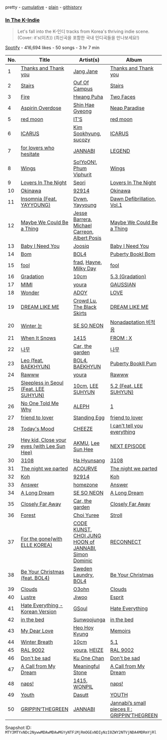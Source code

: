 pretty - [cumulative](/playlists/cumulative/37i9dQZF1DXdTb8AG95jne.md) - [plain](/playlists/plain/37i9dQZF1DXdTb8AG95jne) - [githistory](https://github.githistory.xyz/mackorone/spotify-playlist-archive/blob/main/playlists/plain/37i9dQZF1DXdTb8AG95jne)

### [In The K\-Indie](https://open.spotify.com/playlist/37i9dQZF1DXdTb8AG95jne)

> Let's fall into the K\-인디 tracks from Korea's thriving indie scene\. \(Cover: it's\(이츠\)\) \(최신곡을 포함한 국내 인디곡들을 만나보세요!\)

[Spotify](https://open.spotify.com/user/spotify) - 416,694 likes - 50 songs - 3 hr 7 min

| No. | Title | Artist(s) | Album | Length |
|---|---|---|---|---|
| 1 | [Thanks and Thank you](https://open.spotify.com/track/5yrpZNk10TtSgQGKuVzAlB) | [Jang Jane](https://open.spotify.com/artist/41QP3s5kY0UroKcIeASAMY) | [Thanks and Thank you](https://open.spotify.com/album/0uPBWBnUkF07lorP1GZMbJ) | 3:53 |
| 2 | [Stairs](https://open.spotify.com/track/7pVU6ihIDWfIfpCTQvQMvZ) | [Ouf Of Campus](https://open.spotify.com/artist/7tcw7xCLN8uPjOjYE1RWhn) | [Stairs](https://open.spotify.com/album/1mFphJwg3VCCwriB5XAggx) | 3:03 |
| 3 | [Fire](https://open.spotify.com/track/0h1KusfiDFqqWhHNPcKn0V) | [Hwang Puha](https://open.spotify.com/artist/6r9cEkpE75hhzDw3jfcRwn) | [Two Faces](https://open.spotify.com/album/1xtsl99YsUY2QBbMIRQqzC) | 5:00 |
| 4 | [Aspirin Overdose](https://open.spotify.com/track/2k8uwXICRE6Bwy7TZZI2KA) | [Shin Hae Gyeong](https://open.spotify.com/artist/5QvjYtqN0mekeCiyhdAjss) | [Neap Paradise](https://open.spotify.com/album/7JSKsWO0xZw7JlQbV8AG9N) | 4:11 |
| 5 | [red moon](https://open.spotify.com/track/7000j12fd01Z1ITmTZLqPZ) | [IT’S](https://open.spotify.com/artist/6lESE9VeLV05vQBw8TB4YA) | [red moon](https://open.spotify.com/album/7APF2jKLoT8nUp8hUnq1eq) | 4:18 |
| 6 | [ICARUS](https://open.spotify.com/track/6I1VYleHY5n6RJujfFvj33) | [Kim Sookhyung](https://open.spotify.com/artist/5Yjiiksbgd959gXHO7H7in), [sucozy](https://open.spotify.com/artist/0UJT6CvlHhWZbgnV1wGakZ) | [ICARUS](https://open.spotify.com/album/7hauZJUoi314kbFesqZ5Jt) | 3:08 |
| 7 | [for lovers who hesitate](https://open.spotify.com/track/5BqwC9kOBbqYkzdOKeXFFk) | [JANNABI](https://open.spotify.com/artist/2SY6OktZyMLdOnscX3DCyS) | [LEGEND](https://open.spotify.com/album/28GiIRNu9nEugqnUci3aIC) | 4:25 |
| 8 | [Wings](https://open.spotify.com/track/4XQnhcwRPRmGG4E6PakLMb) | [So!YoON!](https://open.spotify.com/artist/7H5EC2qaylGun66YeRrVHg), [Phum Viphurit](https://open.spotify.com/artist/5mqguTgtaoCMNMZD6txCh6) | [Wings](https://open.spotify.com/album/1BzkLEFlQ4JQWUFWZrNIvC) | 3:15 |
| 9 | [Lovers In The Night](https://open.spotify.com/track/2dX2W20qzwqM6G910woDKo) | [Seori](https://open.spotify.com/artist/2bWTIIQP9zaVc55RaMGu7e) | [Lovers In The Night](https://open.spotify.com/album/5qewqwnafgBx455s6LNcWv) | 3:30 |
| 10 | [Okinawa](https://open.spotify.com/track/1CfcKv1RLdJBWhRHAZgVdf) | [92914](https://open.spotify.com/artist/0Zoe6ljAJo85rggnN6OaOF) | [Okinawa](https://open.spotify.com/album/3SfmjXBkaB9ASer8mFHNg6) | 5:48 |
| 11 | [Insomnia \(Feat\. YAYYOUNG\)](https://open.spotify.com/track/7tr6WuxHOWyWQl0W8YfBtq) | [Dvwn](https://open.spotify.com/artist/6WWUJGBY4ETAE22tRmgJ8b), [Yayyoung](https://open.spotify.com/artist/1mefU9eSDsjTwOJK0gn7xZ) | [Dawn Defibrillation, Vol.1](https://open.spotify.com/album/2RLFOTUVkm6hCb933QRvm7) | 3:30 |
| 12 | [Maybe We Could Be a Thing](https://open.spotify.com/track/2yjDmSX8ukT00SXmRs04T6) | [Jesse Barrera](https://open.spotify.com/artist/51KbY36mrjHRQwvSbel74l), [Michael Carreon](https://open.spotify.com/artist/5rYJsXiNw3NxHJfOxtmDuC), [Albert Posis](https://open.spotify.com/artist/4bNOdxc26omK0xR7FPucJn) | [Maybe We Could Be a Thing](https://open.spotify.com/album/6AQcFf0gaBZWaZgGZZPMmI) | 2:56 |
| 13 | [Baby I Need You](https://open.spotify.com/track/7F7s8Hh6h1PgGUyVzpRfDs) | [Joosiq](https://open.spotify.com/artist/66pTbLwtaCUvT64JA8zXZh) | [Baby I Need You](https://open.spotify.com/album/439HCLfX880T9IBLn7iSEf) | 3:35 |
| 14 | [Bom](https://open.spotify.com/track/1Vd8qFWC07LB8UvNHyIlzg) | [BOL4](https://open.spotify.com/artist/4k5fFEYgkWYrYvtOK3zVBl) | [Puberty BookⅠ Bom](https://open.spotify.com/album/0JkeId5EsudMnCK3UHe7cg) | 3:37 |
| 15 | [fool](https://open.spotify.com/track/6lXGf0irWo1XWl8acAlzso) | [frad](https://open.spotify.com/artist/1XLYJ9VzlgEpBdlkC4MhOL), [Hayne](https://open.spotify.com/artist/2OuXA3zTqSBjchwV4jD5gL), [Milky Day](https://open.spotify.com/artist/7FIqXqYZHMomTAcTXF4UHu) | [fool](https://open.spotify.com/album/7dUPtlVTD9sepa5fcaWB44) | 2:10 |
| 16 | [Gradation](https://open.spotify.com/track/775S83AMYbQc8SYteOktTL) | [10cm](https://open.spotify.com/artist/6zn0ihyAApAYV51zpXxdEp) | [5.3 \(Gradation\)](https://open.spotify.com/album/4uqihIyXomdsr6ttzYwKjG) | 3:21 |
| 17 | [MIMI](https://open.spotify.com/track/2c51tgfKYA5CLBzKZjqGA5) | [youra](https://open.spotify.com/artist/5q9adPv91NFr8q2ZcKmX0V) | [GAUSSIAN](https://open.spotify.com/album/3z5HAU2kKo9TJFCxnj7Vw4) | 3:27 |
| 18 | [Wonder](https://open.spotify.com/track/0hx7Ee7zi8zft0gcv5BIcf) | [ADOY](https://open.spotify.com/artist/64sY7LsUjNE3ifONkftTXC) | [LOVE](https://open.spotify.com/album/7E0KQMrRuZRM0EcIPjlXSO) | 3:55 |
| 19 | [DREAM LIKE ME](https://open.spotify.com/track/3PyWBHnx6G5uUpeSjbmp6m) | [Crowd Lu](https://open.spotify.com/artist/2JBUyLiFvpFPWdZGqIGYLD), [The Black Skirts](https://open.spotify.com/artist/6WeDO4GynFmK4OxwkBzMW8) | [DREAM LIKE ME](https://open.spotify.com/album/2H6wEzaX0tu67DTAXjRDEo) | 4:41 |
| 20 | [Winter 눈](https://open.spotify.com/track/4YVA21Db1AbASkjpXRhykz) | [SE SO NEON](https://open.spotify.com/artist/07OePkse2fcvU9wlVftNMl) | [Nonadaptation 비적응](https://open.spotify.com/album/2mZUejhzFxhZu2Zd5XV3kX) | 3:52 |
| 21 | [When It Snows](https://open.spotify.com/track/7xLlRiRccn2fWHibTO2Ta1) | [1415](https://open.spotify.com/artist/71JjZRW0sCWpF1EuaS9TQA) | [FROM : X](https://open.spotify.com/album/0Mv40wXJXK7tSXbDdxgorn) | 2:51 |
| 22 | [나무](https://open.spotify.com/track/30tYWTkLIQtZWnRIOqcHnJ) | [Car, the garden](https://open.spotify.com/artist/7c1HgFDe8ogy5NOZ1ANCJQ) | [나무](https://open.spotify.com/album/5MuQTjOeSApez8vNGb94Ur) | 3:52 |
| 23 | [Leo \(feat\. BAEKHYUN\)](https://open.spotify.com/track/0kvtiq8qll4OTfDXvrkXEF) | [BOL4](https://open.spotify.com/artist/4k5fFEYgkWYrYvtOK3zVBl), [BAEKHYUN](https://open.spotify.com/artist/4ufh0WuMZh6y4Dmdnklvdl) | [Puberty BookⅡ Pum](https://open.spotify.com/album/7bokVbwwFlYf6dqzdSUXEp) | 3:08 |
| 24 | [Rawww](https://open.spotify.com/track/1yHU5jp5oLtqxZAiv66L0K) | [youra](https://open.spotify.com/artist/5q9adPv91NFr8q2ZcKmX0V) | [Rawww](https://open.spotify.com/album/6AMfVr8DNJgkzouRB6qPem) | 2:40 |
| 25 | [Sleepless in Seoul \(Feat\. LEE SUHYUN\)](https://open.spotify.com/track/2bPHxBNkKpnehnmEBYuW9n) | [10cm](https://open.spotify.com/artist/6zn0ihyAApAYV51zpXxdEp), [LEE SUHYUN](https://open.spotify.com/artist/6zfPiJgoaqNPHsW3fsUlBN) | [5.2 \(Feat\. LEE SUHYUN\)](https://open.spotify.com/album/30RJMNXikhoIuTMEqdESS0) | 4:17 |
| 26 | [No One Told Me Why](https://open.spotify.com/track/1z9iPDRjp1fZUoisaJiTcA) | [ALEPH](https://open.spotify.com/artist/2ncTglxMHKmCzBKckfzOEv) | [1](https://open.spotify.com/album/4IBGLlaW7yGfCRCrHj03Vx) | 3:43 |
| 27 | [friend to lover](https://open.spotify.com/track/7un5FM27KmkEMpsPQ2T062) | [Standing Egg](https://open.spotify.com/artist/6a3Mfrn2XBR1DfPg1QGa1d) | [friend to lover](https://open.spotify.com/album/4bjDmQW2Vu2Br4RPCi12hr) | 3:07 |
| 28 | [Today's Mood](https://open.spotify.com/track/4v1WbXCkegXLnHTXPe7yzx) | [CHEEZE](https://open.spotify.com/artist/6NdzNrBP8Jbhzp6h7yojht) | [I can't tell you everything](https://open.spotify.com/album/19cnTIC9Q9V5YykBCRxvOL) | 3:45 |
| 29 | [Hey kid, Close your eyes \(with Lee Sun Hee\)](https://open.spotify.com/track/4Cgct9Vlype9cYZFW2wSnk) | [AKMU](https://open.spotify.com/artist/6OwKE9Ez6ALxpTaKcT5ayv), [Lee Sun Hee](https://open.spotify.com/artist/4ZQVfuvon3XnGYkjTSey1O) | [NEXT EPISODE](https://open.spotify.com/album/0Pt0eGpyNO5dDN8PORypSy) | 3:53 |
| 30 | [3108](https://open.spotify.com/track/4Pty5kAaFSjQk2a5cLLpqK) | [Ha Hyunsang](https://open.spotify.com/artist/1jK4qH2wAXqF8v64zvaGRb) | [3108](https://open.spotify.com/album/4km6abn4iGxsbDnxuvFMrw) | 2:58 |
| 31 | [The night we parted](https://open.spotify.com/track/7sCOwMK98Bc3f6hFS0jgkM) | [ACOURVE](https://open.spotify.com/artist/0i9MWBqCpPeaJu6rJkrOoA) | [The night we parted](https://open.spotify.com/album/3ziY8tTralGg3ew6bTTJGD) | 3:49 |
| 32 | [Koh](https://open.spotify.com/track/17U7z9PG0iOa7YfR5pzZ6m) | [92914](https://open.spotify.com/artist/0Zoe6ljAJo85rggnN6OaOF) | [Koh](https://open.spotify.com/album/6W50Ympy4qBEahumF57RyF) | 4:59 |
| 33 | [Answer](https://open.spotify.com/track/5DFVWocetuRnKhy7WjO8Ht) | [homezone](https://open.spotify.com/artist/31hDouD40df6TsqnZZpNAK) | [Answer](https://open.spotify.com/album/1bUlMzOPjvgiCWDfAzKD3r) | 3:44 |
| 34 | [A Long Dream](https://open.spotify.com/track/4nXbMeiYZCMxl2B7NvxLdR) | [SE SO NEON](https://open.spotify.com/artist/07OePkse2fcvU9wlVftNMl) | [A Long Dream](https://open.spotify.com/album/61XIcKpWrkIFiGZA6p72zy) | 4:18 |
| 35 | [Closely Far Away](https://open.spotify.com/track/7wLJ4xzxNss5abZ1kXs242) | [Car, the garden](https://open.spotify.com/artist/7c1HgFDe8ogy5NOZ1ANCJQ) | [Closely Far Away](https://open.spotify.com/album/6q9YOWpWu7QA3MeHbpIoLC) | 3:14 |
| 36 | [Forest](https://open.spotify.com/track/33xRp6ZX1DKraRFHR9ZDck) | [Choi Yuree](https://open.spotify.com/artist/6qvVoPGEqNCyYSjYCgfV1v) | [Stroll](https://open.spotify.com/album/2zTRBl0d9LGCNwuwlf63Wx) | 3:48 |
| 37 | [For the gone\(with ELLE KOREA\)](https://open.spotify.com/track/2yPFwTJ1tUSLH0D28u3153) | [CODE KUNST](https://open.spotify.com/artist/4WnO2VmlwdTX77ANsThWLQ), [CHOI JUNG HOON of JANNABI](https://open.spotify.com/artist/5Fa7oN67rqbrgxbRVux7F4), [Simon Dominic](https://open.spotify.com/artist/57W9ikVc6O2wLDtmclSjvN) | [RECONNECT](https://open.spotify.com/album/5xll0TV8daHI8mPW3R9SyC) | 4:03 |
| 38 | [Be Your Christmas \(feat\. BOL4\)](https://open.spotify.com/track/0g3jinsfBejiIFjGkDNvim) | [Sweden Laundry](https://open.spotify.com/artist/4saSwzwWZffYhoS1aFgncp), [BOL4](https://open.spotify.com/artist/4k5fFEYgkWYrYvtOK3zVBl) | [Be Your Christmas](https://open.spotify.com/album/7sQNIBp1U1SrbjcDSKe5IV) | 2:38 |
| 39 | [Clouds](https://open.spotify.com/track/5EkkdLlRAuzjjA8oT6FN7b) | [O3ohn](https://open.spotify.com/artist/3ZPELd2uCgchQqhLgvrDrI) | [Clouds](https://open.spotify.com/album/7kV4H8b2CEGLjjF66UUp6J) | 3:12 |
| 40 | [Lustre](https://open.spotify.com/track/00VsYilvyHRZlTrBopBnCC) | [Jiwoo](https://open.spotify.com/artist/51FKMPw06mntCaz6yO6ddg) | [Esprit](https://open.spotify.com/album/61zYPYowUBeJGIqsmu6QBt) | 3:34 |
| 41 | [Hate Everything \- Korean Version](https://open.spotify.com/track/6GX6ky9XJINogCHQ1c3UUx) | [GSoul](https://open.spotify.com/artist/4oEXworvhegyK83rZwVyWL) | [Hate Everything](https://open.spotify.com/album/4NV2SxuesqKwcBdDgACH9R) | 3:25 |
| 42 | [in the bed](https://open.spotify.com/track/3WhLjQxdRYrI4JjmIEFnPe) | [Sunwoojunga](https://open.spotify.com/artist/04L3elxyr0XFua2Ek3domW) | [in the bed](https://open.spotify.com/album/2CtElDOpo2hSKXWVpf0qBj) | 4:25 |
| 43 | [My Dear Love](https://open.spotify.com/track/0snDWpIDSGNZwVSzhheVAG) | [Heo Hoy Kyung](https://open.spotify.com/artist/5z8B2oTjiZbpbMB6rAfPGl) | [Memoirs](https://open.spotify.com/album/58jJ1RTac6YEWx9xyJZjB0) | 4:14 |
| 44 | [Winter Breath](https://open.spotify.com/track/52MhiDWZlaHOVc29nbZBFC) | [10cm](https://open.spotify.com/artist/6zn0ihyAApAYV51zpXxdEp) | [5.1](https://open.spotify.com/album/3uzxXo7V7MD8IOxDHbXgWg) | 3:52 |
| 45 | [RAL 9002](https://open.spotify.com/track/1XyMBACv8WJzmnAobpgXiW) | [youra](https://open.spotify.com/artist/5q9adPv91NFr8q2ZcKmX0V), [HEIZE](https://open.spotify.com/artist/5dCvSnVduaFleCnyy98JMo) | [RAL 9002](https://open.spotify.com/album/5GSpWXgjEc3r0rMcS8yrmY) | 3:09 |
| 46 | [Don't be sad](https://open.spotify.com/track/1f26mzPoBLP8OO67XDmwv8) | [Ku One Chan](https://open.spotify.com/artist/6ClAFFqc8VEOKSGTrvy8V5) | [Don't be sad](https://open.spotify.com/album/0U6NOQI9uIsK68H84Kvomc) | 3:30 |
| 47 | [A Call from My Dream](https://open.spotify.com/track/23YwgEnMllsZl0POeWiOzR) | [Meaningful Stone](https://open.spotify.com/artist/7EVlq3yUVHbHZZsaYSOcXt) | [A Call from My Dream](https://open.spotify.com/album/7cuRyJgRk1NfHrCNv5tM3M) | 4:15 |
| 48 | [naps!](https://open.spotify.com/track/2psNTcUeXlI5vBt0zgehpw) | [1415](https://open.spotify.com/artist/71JjZRW0sCWpF1EuaS9TQA), [WONPIL](https://open.spotify.com/artist/3XGQthj0oqc8xGx3wRe4hP) | [naps!](https://open.spotify.com/album/3EnlNFwmB3Lpf932SlGbMq) | 3:25 |
| 49 | [Youth](https://open.spotify.com/track/3WGd1zqLLAWUqPCEVTskT3) | [Dasutt](https://open.spotify.com/artist/3txAiGYUmI4p84stqOoi1s) | [YOUTH](https://open.spotify.com/album/7BCfH2egHZqKnWrBOLf0fE) | 6:01 |
| 50 | [GRIPPIN’THEGREEN](https://open.spotify.com/track/6hHjsUiAuUcTtsvDXFvPFk) | [JANNABI](https://open.spotify.com/artist/2SY6OktZyMLdOnscX3DCyS) | [Jannabi’s small pieces ll : GRIPPIN’THEGREEN](https://open.spotify.com/album/1JKiz2WDaNak1fPjmNG1Vt) | 3:24 |

Snapshot ID: `MTY3MTYxNDc2NywwMDAwMDAwMGYyNTFiMjRmOGExNDIyNzI0ZWY2NTVjNDA4MDRmYjRl`
